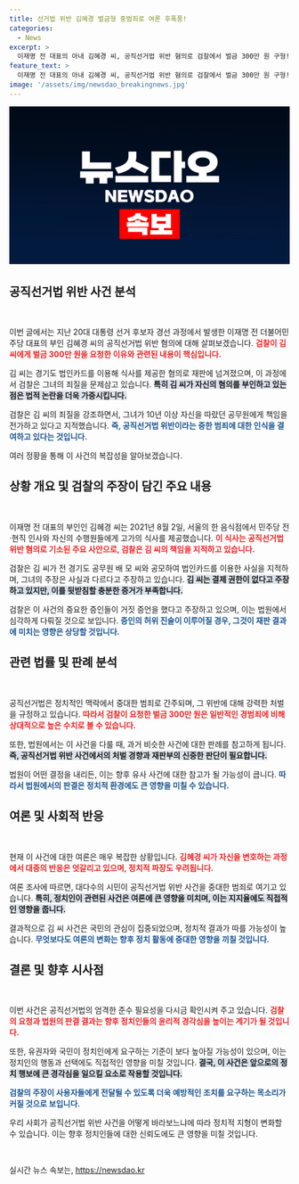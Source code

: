 ```yaml
---
title: 선거법 위반 김혜경 벌금형 중범죄로 여론 후폭풍!
categories:
  - News
excerpt: >
  이재명 전 대표의 아내 김혜경 씨, 공직선거법 위반 혐의로 검찰에서 벌금 300만 원 구형! 증인 증언과 책임 전가 논란 속, 향후 재판 결과에 귀추가 주목된다. 클릭해서 자세히 알아보세요!
feature_text: >
  이재명 전 대표의 아내 김혜경 씨, 공직선거법 위반 혐의로 검찰에서 벌금 300만 원 구형! 증인 증언과 책임 전가 논란 속, 향후 재판 결과에 귀추가 주목된다. 클릭해서 자세히 알아보세요!
image: '/assets/img/newsdao_breakingnews.jpg'
---
```


<p><img src="/assets/img/newsdao_breakingnews.jpg" alt="ontimetimes 속보" /></p>

<h2 data-ke-size="size26">공직선거법 위반 사건 분석</h2>

<p data-ke-size="size16">&nbsp;</p>

<p>이번 글에서는 지난 20대 대통령 선거 후보자 경선 과정에서 발생한 이재명 전 더불어민주당 대표의 부인 김혜경 씨의 공직선거법 위반 혐의에 대해 살펴보겠습니다. <b><span style="color: #ee2323;">검찰이 김 씨에게 벌금 300만 원을 요청한 이유와 관련된 내용이 핵심입니다.</span></b> </p>

<p>김 씨는 경기도 법인카드를 이용해 식사를 제공한 혐의로 재판에 넘겨졌으며, 이 과정에서 검찰은 그녀의 죄질을 문제삼고 있습니다. <b><span style="background-color: #21538527;">특히 김 씨가 자신의 혐의를 부인하고 있는 점은 법적 논란을 더욱 가중시킵니다.</span></b> </p>

<p>검찰은 김 씨의 죄질을 강조하면서, 그녀가 10년 이상 자신을 따랐던 공무원에게 책임을 전가하고 있다고 지적했습니다. <b><span style="color: #1a5490;">즉, 공직선거법 위반이라는 중한 범죄에 대한 인식을 결여하고 있다는 것입니다.</span></b> </p>

<p>여러 정황을 통해 이 사건의 복잡성을 알아보겠습니다.</p>

<h2 data-ke-size="size26">상황 개요 및 검찰의 주장이 담긴 주요 내용</h2>

<p data-ke-size="size16">&nbsp;</p>

<p>이재명 전 대표의 부인인 김혜경 씨는 2021년 8월 2일, 서울의 한 음식점에서 민주당 전·현직 인사와 자신의 수행원들에게 고가의 식사를 제공했습니다. <b><span style="color: #ee2323;">이 식사는 공직선거법 위반 혐의로 기소된 주요 사안으로, 검찰은 김 씨의 책임을 지적하고 있습니다.</span></b> </p>

<p>검찰은 김 씨가 전 경기도 공무원 배 모 씨와 공모하여 법인카드를 이용한 사실을 지적하며, 그녀의 주장은 사실과 다르다고 주장하고 있습니다. <b><span style="background-color: #21538527;">김 씨는 결제 권한이 없다고 주장하고 있지만, 이를 뒷받침할 충분한 증거가 부족합니다.</span></b> </p>

<p>검찰은 이 사건의 중요한 증인들이 거짓 증언을 했다고 주장하고 있으며, 이는 법원에서 심각하게 다뤄질 것으로 보입니다. <b><span style="color: #1a5490;">증인의 허위 진술이 이루어질 경우, 그것이 재판 결과에 미치는 영향은 상당할 것입니다.</span></b> </p>

<h2 data-ke-size="size26">관련 법률 및 판례 분석</h2>

<p data-ke-size="size16">&nbsp;</p>

<p>공직선거법은 정치적인 맥락에서 중대한 범죄로 간주되며, 그 위반에 대해 강력한 처벌을 규정하고 있습니다. <b><span style="color: #ee2323;">따라서 검찰이 요청한 벌금 300만 원은 일반적인 경범죄에 비해 상대적으로 높은 수치로 볼 수 있습니다.</span></b> </p>

<p>또한, 법원에서는 이 사건을 다룰 때, 과거 비슷한 사건에 대한 판례를 참고하게 됩니다. <b><span style="background-color: #21538527;">즉, 공직선거법 위반 사건에서의 처벌 경향과 재판부의 신중한 판단이 필요합니다.</span></b> </p>

<p>법원이 어떤 결정을 내리든, 이는 향후 유사 사건에 대한 참고가 될 가능성이 큽니다. <b><span style="color: #1a5490;">따라서 법원에서의 판결은 정치적 환경에도 큰 영향을 미칠 수 있습니다.</span></b> </p>

<h2 data-ke-size="size26">여론 및 사회적 반응</h2>

<p data-ke-size="size16">&nbsp;</p>

<p>현재 이 사건에 대한 여론은 매우 복잡한 상황입니다. <b><span style="color: #ee2323;">김혜경 씨가 자신을 변호하는 과정에서 대중의 반응은 엇갈리고 있으며, 정치적 파장도 우려됩니다.</span></b> </p>

<p>여론 조사에 따르면, 대다수의 시민이 공직선거법 위반 사건을 중대한 범죄로 여기고 있습니다. <b><span style="background-color: #21538527;">특히, 정치인이 관련된 사건은 여론에 큰 영향을 미치며, 이는 지지율에도 직접적인 영향을 줍니다.</span></b> </p>

<p>결과적으로 김 씨 사건은 국민의 관심이 집중되었으며, 정치적 결과가 따를 가능성이 높습니다. <b><span style="color: #1a5490;">무엇보다도 여론의 변화는 향후 정치 활동에 중대한 영향을 끼칠 것입니다.</span></b> </p>

<h2 data-ke-size="size26">결론 및 향후 시사점</h2>

<p data-ke-size="size16">&nbsp;</p>

<p>이번 사건은 공직선거법의 엄격한 준수 필요성을 다시금 확인시켜 주고 있습니다. <b><span style="color: #ee2323;">검찰의 요청과 법원의 판결 결과는 향후 정치인들의 윤리적 경각심을 높이는 계기가 될 것입니다.</span></b> </p>

<p>또한, 유권자와 국민이 정치인에게 요구하는 기준이 보다 높아질 가능성이 있으며, 이는 정치인의 행동과 선택에도 직접적인 영향을 미칠 것입니다. <b><span style="background-color: #21538527;">결국, 이 사건은 앞으로의 정치 행보에 큰 경각심을 일으킬 요소로 작용할 것입니다.</span></b> </p>

<p><b><span style="color: #1a5490;">검찰의 주장이 사용자들에게 전달될 수 있도록 더욱 예방적인 조치를 요구하는 목소리가 커질 것으로 보입니다.</span></b> </p>

<p>우리 사회가 공직선거법 위반 사건을 어떻게 바라보느냐에 따라 정치적 지형이 변화할 수 있습니다. 이는 향후 정치인들에 대한 신뢰도에도 큰 영향을 미칠 것입니다. </p>

<p data-ke-size="size16">&nbsp;</p>
실시간 뉴스 속보는, <a href="https://newsdao.kr" rel="dofollow">https://newsdao.kr</a>


